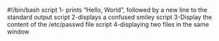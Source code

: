 #!/bin/bash
script 1- prints “Hello, World”, followed by a new line to the standard output
script 2-displays a confused smiley
script 3-Display the content of the /etc/passwd file
script 4-displaying two files in the same window

